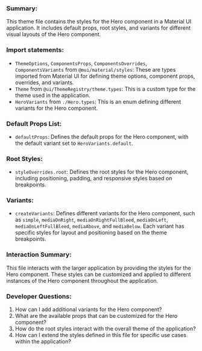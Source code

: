 ### Summary:
This theme file contains the styles for the Hero component in a Material UI application. It includes default props, root styles, and variants for different visual layouts of the Hero component.

### Import statements:
- `ThemeOptions`, `ComponentsProps`, `ComponentsOverrides`, `ComponentsVariants` from `@mui/material/styles`: These are types imported from Material UI for defining theme options, component props, overrides, and variants.
- `Theme` from `@ui/ThemeRegistry/theme.types`: This is a custom type for the theme used in the application.
- `HeroVariants` from `./Hero.types`: This is an enum defining different variants for the Hero component.

### Default Props List:
- `defaultProps`: Defines the default props for the Hero component, with the default variant set to `HeroVariants.default`.

### Root Styles:
- `styleOverrides.root`: Defines the root styles for the Hero component, including positioning, padding, and responsive styles based on breakpoints.

### Variants:
- `createVariants`: Defines different variants for the Hero component, such as `simple`, `mediaOnRight`, `mediaOnRightFullBleed`, `mediaOnLeft`, `mediaOnLeftFullBleed`, `mediaAbove`, and `mediaBelow`. Each variant has specific styles for layout and positioning based on the theme breakpoints.

### Interaction Summary:
This file interacts with the larger application by providing the styles for the Hero component. These styles can be customized and applied to different instances of the Hero component throughout the application.

### Developer Questions:
1. How can I add additional variants for the Hero component?
2. What are the available props that can be customized for the Hero component?
3. How do the root styles interact with the overall theme of the application?
4. How can I extend the styles defined in this file for specific use cases within the application?